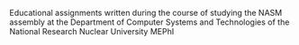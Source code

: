 Educational assignments written during the course of studying the NASM assembly at the Department of Computer Systems and Technologies of the National Research Nuclear University MEPhI
